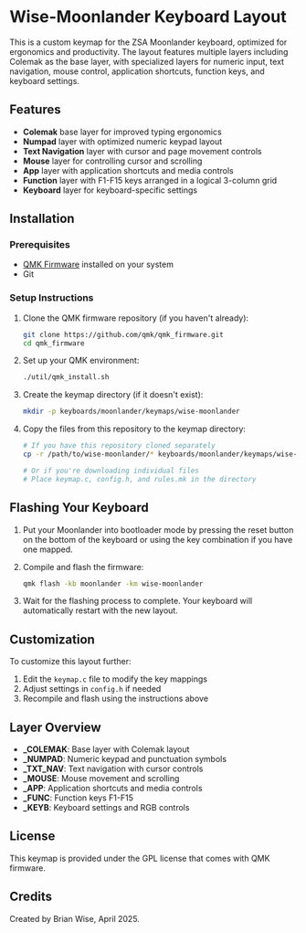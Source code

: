 # Wise-Moonlander Keyboard Layout

This is a custom keymap for the ZSA Moonlander keyboard, optimized for ergonomics and productivity. The layout features multiple layers including Colemak as the base layer, with specialized layers for numeric input, text navigation, mouse control, application shortcuts, function keys, and keyboard settings.

## Features

- **Colemak** base layer for improved typing ergonomics
- **Numpad** layer with optimized numeric keypad layout
- **Text Navigation** layer with cursor and page movement controls
- **Mouse** layer for controlling cursor and scrolling
- **App** layer with application shortcuts and media controls
- **Function** layer with F1-F15 keys arranged in a logical 3-column grid
- **Keyboard** layer for keyboard-specific settings

## Installation

### Prerequisites

- [QMK Firmware](https://docs.qmk.fm/#/newbs_getting_started) installed on your system
- Git

### Setup Instructions

1. Clone the QMK firmware repository (if you haven't already):
   ```bash
   git clone https://github.com/qmk/qmk_firmware.git
   cd qmk_firmware
   ```

2. Set up your QMK environment:
   ```bash
   ./util/qmk_install.sh
   ```

3. Create the keymap directory (if it doesn't exist):
   ```bash
   mkdir -p keyboards/moonlander/keymaps/wise-moonlander
   ```

4. Copy the files from this repository to the keymap directory:
   ```bash
   # If you have this repository cloned separately
   cp -r /path/to/wise-moonlander/* keyboards/moonlander/keymaps/wise-moonlander/
   
   # Or if you're downloading individual files
   # Place keymap.c, config.h, and rules.mk in the directory
   ```

## Flashing Your Keyboard

1. Put your Moonlander into bootloader mode by pressing the reset button on the bottom of the keyboard or using the key combination if you have one mapped.

2. Compile and flash the firmware:
   ```bash
   qmk flash -kb moonlander -km wise-moonlander
   ```

3. Wait for the flashing process to complete. Your keyboard will automatically restart with the new layout.

## Customization

To customize this layout further:

1. Edit the `keymap.c` file to modify the key mappings
2. Adjust settings in `config.h` if needed
3. Recompile and flash using the instructions above

## Layer Overview

- **_COLEMAK**: Base layer with Colemak layout
- **_NUMPAD**: Numeric keypad and punctuation symbols
- **_TXT_NAV**: Text navigation with cursor controls
- **_MOUSE**: Mouse movement and scrolling
- **_APP**: Application shortcuts and media controls
- **_FUNC**: Function keys F1-F15
- **_KEYB**: Keyboard settings and RGB controls

## License

This keymap is provided under the GPL license that comes with QMK firmware.

## Credits

Created by Brian Wise, April 2025.
